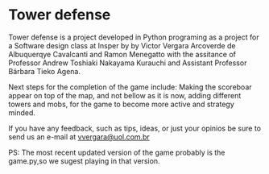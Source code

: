 # Tower defense
Tower defense is a project developed in Python programing as a project for a Software design class at Insper by by Victor Vergara Arcoverde de Albuquerqye Cavalcanti and Ramon Menegatto with the assitance of Professor Andrew Toshiaki Nakayama Kurauchi and Assistant Professor Bárbara Tieko Agena.

Next steps for the completion of the game include: Making the scoreboar appear on top of the map, and not bellow as it is now, adding different towers and mobs, for the game to become more active and strategy minded.

If you have any feedback, such as tips, ideas, or just your opinios be sure to send us an e-mail at vvergara@uol.com.br

PS: The most recent updated version of the game probably is the game.py,so we sugest playing in that version.
